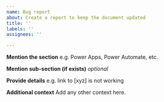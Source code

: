 ```yaml
---
name: Bug report
about: Create a report to keep the document updated
title: ''
labels: ''
assignees: ''

---
```


**Mention the section**
e.g. Power Apps, Power Automate, etc.

**Mention sub-section (if exists)**
_optional_

**Provide details**
e.g. link to [xyz] is not working

**Additional context**
Add any other context here.
